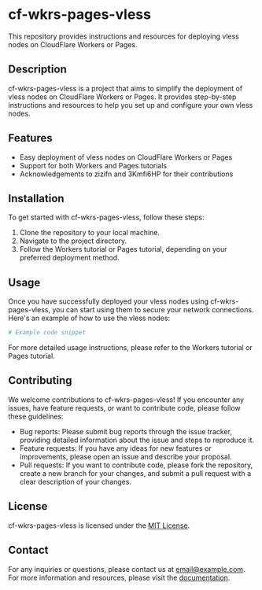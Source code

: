 # cf-wkrs-pages-vless
This repository provides instructions and resources for deploying vless nodes on CloudFlare Workers or Pages.
## Description
cf-wkrs-pages-vless is a project that aims to simplify the deployment of vless nodes on CloudFlare Workers or Pages. It provides step-by-step instructions and resources to help you set up and configure your own vless nodes.
## Features
- Easy deployment of vless nodes on CloudFlare Workers or Pages
- Support for both Workers and Pages tutorials
- Acknowledgements to zizifn and 3Kmfi6HP for their contributions
## Installation
To get started with cf-wkrs-pages-vless, follow these steps:
1. Clone the repository to your local machine.
2. Navigate to the project directory.
3. Follow the Workers tutorial or Pages tutorial, depending on your preferred deployment method.
## Usage
Once you have successfully deployed your vless nodes using cf-wkrs-pages-vless, you can start using them to secure your network connections. Here's an example of how to use the vless nodes:
```bash
# Example code snippet
```
For more detailed usage instructions, please refer to the Workers tutorial or Pages tutorial.
## Contributing
We welcome contributions to cf-wkrs-pages-vless! If you encounter any issues, have feature requests, or want to contribute code, please follow these guidelines:
- Bug reports: Please submit bug reports through the issue tracker, providing detailed information about the issue and steps to reproduce it.
- Feature requests: If you have any ideas for new features or improvements, please open an issue and describe your proposal.
- Pull requests: If you want to contribute code, please fork the repository, create a new branch for your changes, and submit a pull request with a clear description of your changes.
## License
cf-wkrs-pages-vless is licensed under the [MIT License](https://opensource.org/licenses/MIT).
## Contact
For any inquiries or questions, please contact us at [email@example.com](mailto:email@example.com).
For more information and resources, please visit the [documentation](https://example.com/docs).